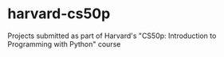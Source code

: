 # harvard-cs50p
Projects submitted as part of Harvard's "CS50p: Introduction to Programming with Python" course
